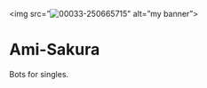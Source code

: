 <img src=”![00033-250665715](https://github.com/zedl3all/Ami-Sakura/assets/72595491/f1bc54b4-fdd0-4ac4-904a-9d67db02281c)" alt=”my banner”>

# Ami-Sakura
Bots for singles.
